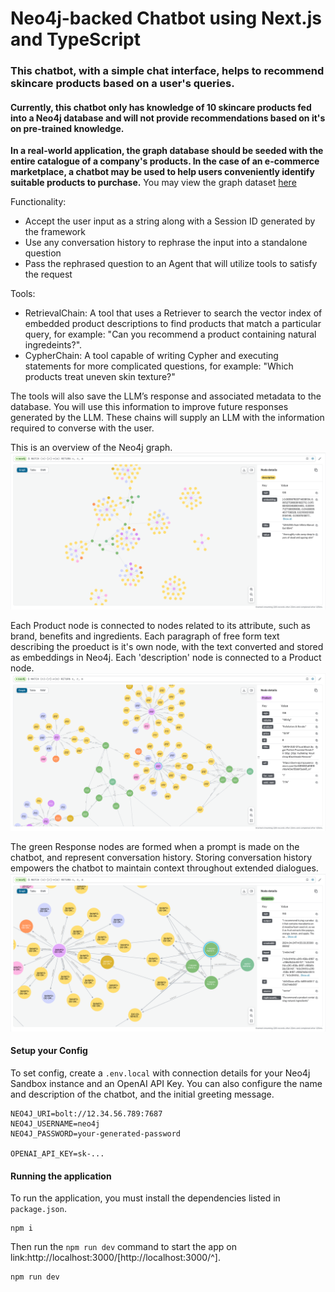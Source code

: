 # Neo4j-backed Chatbot using Next.js and TypeScript

### This chatbot, with a simple chat interface, helps to recommend **skincare products** based on a user's queries. 
#### Currently, this chatbot only has knowledge of 10 skincare products fed into a Neo4j database and will not provide recommendations based on it's on pre-trained knowledge.

**In a real-world application, the graph database should be seeded with the entire catalogue of a company's products. In the case of an e-commerce marketplace, a chatbot may be used to help users conveniently identify suitable products to purchase.**
You may view the graph dataset [here](https://github.com/dianaow/llm-neo4j-chatbot/blob/main/assets/graph.json)

Functionality:
- Accept the user input as a string along with a Session ID generated by the framework
- Use any conversation history to rephrase the input into a standalone question
- Pass the rephrased question to an Agent that will utilize tools to satisfy the request

Tools: 
- RetrievalChain: A tool that uses a Retriever to search the vector index of embedded product descriptions to find products that match a particular query, for example: "Can you recommend a product containing natural ingredeints?".
- CypherChain: A tool capable of writing Cypher and executing statements for more complicated questions, for example: "Which products treat uneven skin texture?"

The tools will also save the LLM’s response and associated metadata to the database. You will use this information to improve future responses generated by the LLM. These chains will supply an LLM with the information required to converse with the user.

This is an overview of the Neo4j graph.
![Image of Knowledge Graph](https://github.com/dianaow/llm-neo4j-chatbot/blob/main/assets/graph_overview.png)


Each Product node is connected to nodes related to its attribute, such as brand, benefits and ingredients. Each paragraph of free form text describing the proeduct is it's own node, with the text converted and stored as embeddings in Neo4j. Each 'description' node is connected to a Product node.
![Image of Knowledge Graph](https://github.com/dianaow/llm-neo4j-chatbot/blob/main/assets/graph_model.png)


The green Response nodes are formed when a prompt is made on the chatbot, and represent conversation history. Storing conversation history empowers the chatbot to maintain context throughout extended dialogues. 
![Image of Knowledge Graph](https://github.com/dianaow/llm-neo4j-chatbot/blob/main/assets/graph_response.png)

#### Setup your Config

To set config, create a `.env.local` with connection details for your Neo4j Sandbox instance and an OpenAI API Key.
You can also configure the name and description of the chatbot, and the initial greeting message.

```
NEO4J_URI=bolt://12.34.56.789:7687
NEO4J_USERNAME=neo4j
NEO4J_PASSWORD=your-generated-password

OPENAI_API_KEY=sk-...
```

#### Running the application

To run the application, you must install the dependencies listed in `package.json`.
```
npm i
```

Then run the `npm run dev` command to start the app on link:http://localhost:3000/[http://localhost:3000/^].

```
npm run dev
```
